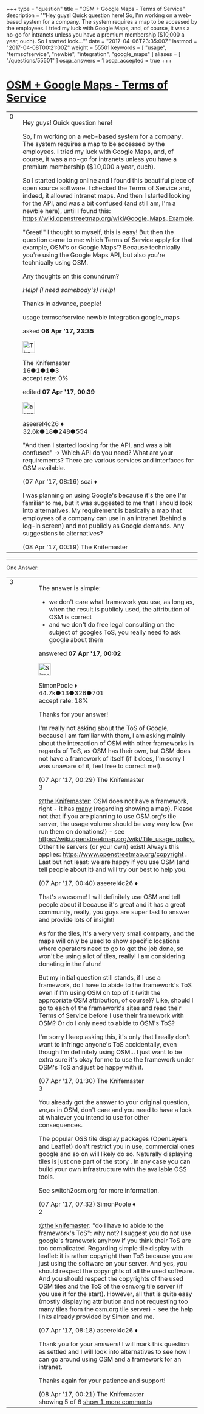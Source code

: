 +++
type = "question"
title = "OSM + Google Maps - Terms of Service"
description = '''Hey guys! Quick question here! So, I&#x27;m working on a web-based system for a company. The system requires a map to be accessed by the employees. I tried my luck with Google Maps, and, of course, it was a no-go for intranets unless you have a premium membership ($10,000 a year, ouch). So I started look...'''
date = "2017-04-06T23:35:00Z"
lastmod = "2017-04-08T00:21:00Z"
weight = 55501
keywords = [ "usage", "termsofservice", "newbie", "integration", "google_maps" ]
aliases = [ "/questions/55501" ]
osqa_answers = 1
osqa_accepted = true
+++

<div class="headNormal">

# [OSM + Google Maps - Terms of Service](/questions/55501/osm-google-maps-terms-of-service)

</div>

<div id="main-body">

<div id="askform">

<table id="question-table" style="width:100%;">
<colgroup>
<col style="width: 50%" />
<col style="width: 50%" />
</colgroup>
<tbody>
<tr>
<td style="width: 30px; vertical-align: top"><div class="vote-buttons">
<span id="post-55501-upvote" class="ajax-command post-vote up" rel="nofollow" title="I like this post (click again to cancel)"> </span>
<div id="post-55501-score" class="post-score" title="current number of votes">
0
</div>
<span id="post-55501-downvote" class="ajax-command post-vote down" rel="nofollow" title="I dont like this post (click again to cancel)"> </span> <span id="favorite-mark" class="ajax-command favorite-mark" rel="nofollow" title="mark/unmark this question as favorite (click again to cancel)"> </span>
<div id="favorite-count" class="favorite-count">
&#10;</div>
</div></td>
<td><div id="item-right">
<div class="question-body">
<p>Hey guys! Quick question here!</p>
<p>So, I'm working on a web-based system for a company. The system requires a map to be accessed by the employees. I tried my luck with Google Maps, and, of course, it was a no-go for intranets unless you have a premium membership ($10,000 a year, ouch).</p>
<p>So I started looking online and I found this beautiful piece of open source software. I checked the Terms of Service and, indeed, it allowed intranet maps. And then I started looking for the API, and was a bit confused (and still am, I'm a newbie here), until I found this: <span></span><a href="https://wiki.openstreetmap.org/wiki/Google_Maps_Example">https://wiki.openstreetmap.org/wiki/Google_Maps_Example</a>.</p>
<p>"Great!" I thought to myself, this is easy! But then the question came to me: which Terms of Service apply for that example, OSM's or Google Maps'? Because technically you're using the Google Maps API, but also you're technically using OSM.</p>
<p>Any thoughts on this conundrum?</p>
<p><em>Help! (I need somebody's) Help!</em></p>
<p>Thanks in advance, people!</p>
</div>
<div id="question-tags" class="tags-container tags">
<span class="post-tag tag-link-usage" rel="tag" title="see questions tagged &#39;usage&#39;">usage</span> <span class="post-tag tag-link-termsofservice" rel="tag" title="see questions tagged &#39;termsofservice&#39;">termsofservice</span> <span class="post-tag tag-link-newbie" rel="tag" title="see questions tagged &#39;newbie&#39;">newbie</span> <span class="post-tag tag-link-integration" rel="tag" title="see questions tagged &#39;integration&#39;">integration</span> <span class="post-tag tag-link-google_maps" rel="tag" title="see questions tagged &#39;google_maps&#39;">google_maps</span>
</div>
<div id="question-controls" class="post-controls">
&#10;</div>
<div class="post-update-info-container">
<div class="post-update-info post-update-info-user">
<p>asked <strong>06 Apr '17, 23:35</strong></p>
<img src="https://secure.gravatar.com/avatar/e5fe6f1038abb96a4d71de2be73dd282?s=32&amp;d=identicon&amp;r=g" class="gravatar" width="32" height="32" alt="The%20Knifemaster&#39;s gravatar image" />
<p><span>The Knifemaster</span><br />
<span class="score" title="16 reputation points">16</span><span title="1 badges"><span class="badge1">●</span><span class="badgecount">1</span></span><span title="1 badges"><span class="silver">●</span><span class="badgecount">1</span></span><span title="3 badges"><span class="bronze">●</span><span class="badgecount">3</span></span><br />
<span class="accept_rate" title="Rate of the user&#39;s accepted answers">accept rate:</span> <span title="The Knifemaster has no accepted answers">0%</span></p>
</div>
<div class="post-update-info post-update-info-edited">
<p><span> edited <strong>07 Apr '17, 00:39</strong> </span></p>
<img src="https://secure.gravatar.com/avatar/66f0dc05b44574e3894be07b0b37cf37?s=32&amp;d=identicon&amp;r=g" class="gravatar" width="32" height="32" alt="aseerel4c26&#39;s gravatar image" />
<p><span>aseerel4c26 ♦</span><br />
<span class="score" title="32615 reputation points"><span>32.6k</span></span><span title="18 badges"><span class="badge1">●</span><span class="badgecount">18</span></span><span title="248 badges"><span class="silver">●</span><span class="badgecount">248</span></span><span title="554 badges"><span class="bronze">●</span><span class="badgecount">554</span></span></p>
</div>
</div>
<div id="comments-container-55501" class="comments-container">
<span id="55514"></span>
<div id="comment-55514" class="comment">
<div id="post-55514-score" class="comment-score">
&#10;</div>
<div class="comment-text">
<p>"And then I started looking for the API, and was a bit confused" -&gt; Which API do you need? What are your requirements? There are various services and interfaces for OSM available.</p>
</div>
<div id="comment-55514-info" class="comment-info">
<span class="comment-age">(07 Apr '17, 08:16)</span> <span class="comment-user userinfo">scai ♦</span>
</div>
</div>
<span id="55530"></span>
<div id="comment-55530" class="comment">
<div id="post-55530-score" class="comment-score">
&#10;</div>
<div class="comment-text">
<p>I was planning on using Google's because it's the one I'm familiar to me, but it was suggested to me that I should look into alternatives. My requirement is basically a map that employees of a company can use in an intranet (behind a log-in screen) and not publicly as Google demands. Any suggestions to alternatives?</p>
</div>
<div id="comment-55530-info" class="comment-info">
<span class="comment-age">(08 Apr '17, 00:19)</span> <span class="comment-user userinfo">The Knifemaster</span>
</div>
</div>
</div>
<div id="comment-tools-55501" class="comment-tools">
&#10;</div>
<div class="clear">
&#10;</div>
<div id="comment-55501-form-container" class="comment-form-container">
&#10;</div>
<div class="clear">
&#10;</div>
</div></td>
</tr>
</tbody>
</table>

------------------------------------------------------------------------

<div class="tabBar">

<span id="sort-top"></span>

<div class="headQuestions">

One Answer:

</div>

</div>

<span id="55503"></span>

<div id="answer-container-55503" class="answer accepted-answer">

<table style="width:100%;">
<colgroup>
<col style="width: 50%" />
<col style="width: 50%" />
</colgroup>
<tbody>
<tr>
<td style="width: 30px; vertical-align: top"><div class="vote-buttons">
<span id="post-55503-upvote" class="ajax-command post-vote up" rel="nofollow" title="I like this post (click again to cancel)"> </span>
<div id="post-55503-score" class="post-score" title="current number of votes">
3
</div>
<span id="post-55503-downvote" class="ajax-command post-vote down" rel="nofollow" title="I dont like this post (click again to cancel)"> </span> <span class="accept-answer on" rel="nofollow" title="The Knifemaster has selected this answer as the correct answer"> </span>
</div></td>
<td><div class="item-right">
<div class="answer-body">
<p>The answer is simple:</p>
<ul>
<li>we don't care what framework you use, as long as, when the result is publicly used, the attribution of OSM is correct</li>
<li>and we don't do free legal consulting on the subject of googles ToS, you really need to ask google about them</li>
</ul>
</div>
<div class="answer-controls post-controls">
&#10;</div>
<div class="post-update-info-container">
<div class="post-update-info post-update-info-user">
<p>answered <strong>07 Apr '17, 00:02</strong></p>
<img src="https://secure.gravatar.com/avatar/ad2513d6f8e3d709d576ace900c12fa5?s=32&amp;d=identicon&amp;r=g" class="gravatar" width="32" height="32" alt="SimonPoole&#39;s gravatar image" />
<p><span>SimonPoole ♦</span><br />
<span class="score" title="44667 reputation points"><span>44.7k</span></span><span title="13 badges"><span class="badge1">●</span><span class="badgecount">13</span></span><span title="326 badges"><span class="silver">●</span><span class="badgecount">326</span></span><span title="701 badges"><span class="bronze">●</span><span class="badgecount">701</span></span><br />
<span class="accept_rate" title="Rate of the user&#39;s accepted answers">accept rate:</span> <span title="SimonPoole has 209 accepted answers">18%</span></p>
</div>
</div>
<div id="comments-container-55503" class="comments-container">
<span id="55505"></span>
<div id="comment-55505" class="comment">
<div id="post-55505-score" class="comment-score">
&#10;</div>
<div class="comment-text">
<p>Thanks for your answer!</p>
<p>I'm really not asking about the ToS of Google, because I am familiar with them, I am asking mainly about the interaction of OSM with other frameworks in regards of ToS, as OSM has their own, but OSM does not have a framework of itself (if it does, I'm sorry I was unaware of it, feel free to correct me!).</p>
</div>
<div id="comment-55505-info" class="comment-info">
<span class="comment-age">(07 Apr '17, 00:29)</span> <span class="comment-user userinfo">The Knifemaster</span>
</div>
</div>
<span id="55506"></span>
<div id="comment-55506" class="comment">
<div id="post-55506-score" class="comment-score">
3
</div>
<div class="comment-text">
<p><a href="https://help.openstreetmap.org/users/13569/the-knifemaster">@the Knifemaster</a>: OSM does not have a framework, right - it has <a href="https://wiki.openstreetmap.org/wiki/Deploying_your_own_Slippy_Map">many</a> (regarding showing a map). Please not that if you are planning to use OSM.org's tile server, the usage volume should be very very low (we run them on donations!) - see <a href="https://wiki.openstreetmap.org/wiki/Tile_usage_policy.">https://wiki.openstreetmap.org/wiki/Tile_usage_policy.</a> Other tile servers (or your own) exist! Always this applies: <a href="https://www.openstreetmap.org/copyright">https://www.openstreetmap.org/copyright</a> . Last but not least: we are happy if you use OSM (and tell people about it) and will try our best to help you.</p>
</div>
<div id="comment-55506-info" class="comment-info">
<span class="comment-age">(07 Apr '17, 00:40)</span> <span class="comment-user userinfo">aseerel4c26 ♦</span>
</div>
</div>
<span id="55507"></span>
<div id="comment-55507" class="comment">
<div id="post-55507-score" class="comment-score">
&#10;</div>
<div class="comment-text">
<p>That's awesome! I will definitely use OSM and tell people about it because it's great and it has a great community, really, you guys are super fast to answer and provide lots of insight!</p>
<p>As for the tiles, it's a very very small company, and the maps will only be used to show specific locations where operators need to go to get the job done, so won't be using a lot of tiles, really! I am considering donating in the future!</p>
<p>But my initial question still stands, if I use a framework, do I have to abide to the framework's ToS even if I'm using OSM on top of it (with the appropriate OSM attribution, of course)? Like, should I go to each of the framework's sites and read their Terms of Service before I use their framework with OSM? Or do I only need to abide to OSM's ToS?</p>
<p>I'm sorry I keep asking this, it's only that I really don't want to infringe anyone's ToS accidentally, even though I'm definitely using OSM... I just want to be extra sure it's okay for me to use the framework under OSM's ToS and just be happy with it.</p>
</div>
<div id="comment-55507-info" class="comment-info">
<span class="comment-age">(07 Apr '17, 01:30)</span> <span class="comment-user userinfo">The Knifemaster</span>
</div>
</div>
<span id="55512"></span>
<div id="comment-55512" class="comment">
<div id="post-55512-score" class="comment-score">
3
</div>
<div class="comment-text">
<p>You already got the answer to your original question, we,as in OSM, don't care and you need to have a look at whatever you intend to use for other consequences.</p>
<p>The popular OSS tile display packages (OpenLayers and Leaflet) don't restrict you in use, commercial ones google and so on will likely do so. Naturally displaying tiles is just one part of the story . In any case you can build your own infrastructure with the available OSS tools.</p>
<p>See switch2osm.org for more information.</p>
</div>
<div id="comment-55512-info" class="comment-info">
<span class="comment-age">(07 Apr '17, 07:32)</span> <span class="comment-user userinfo">SimonPoole ♦</span>
</div>
</div>
<span id="55515"></span>
<div id="comment-55515" class="comment">
<div id="post-55515-score" class="comment-score">
2
</div>
<div class="comment-text">
<p><a href="https://help.openstreetmap.org/users/13569/the-knifemaster">@the knifemaster</a>: "do I have to abide to the framework's ToS": why not? I suggest you do not use google's framework anyhow if you think their ToS are too complicated. Regarding simple tile display with leaflet: it is rather copyright than ToS because you are just using the software on your server. And yes, you should respect the copyrights of all the used software. And you should respect the copyrights of the used OSM tiles and the ToS of the osm.org tile server (if you use it for the start). However, all that is quite easy (mostly displaying attribution and not requesting too many tiles from the osm.org tile server) - see the help links already provided by Simon and me.</p>
</div>
<div id="comment-55515-info" class="comment-info">
<span class="comment-age">(07 Apr '17, 08:18)</span> <span class="comment-user userinfo">aseerel4c26 ♦</span>
</div>
</div>
<span id="55531"></span>
<div id="comment-55531" class="comment not_top_scorer">
<div id="post-55531-score" class="comment-score">
&#10;</div>
<div class="comment-text">
<p>Thank you for your answers! I will mark this question as settled and I will look into alternatives to see how I can go around using OSM and a framework for an intranet.</p>
<p>Thanks again for your patience and support!</p>
</div>
<div id="comment-55531-info" class="comment-info">
<span class="comment-age">(08 Apr '17, 00:21)</span> <span class="comment-user userinfo">The Knifemaster</span>
</div>
</div>
</div>
<div id="comment-tools-55503" class="comment-tools">
<span class="comments-showing"> showing 5 of 6 </span> <a href="#" class="show-all-comments-link">show 1 more comments</a>
</div>
<div class="clear">
&#10;</div>
<div id="comment-55503-form-container" class="comment-form-container">
&#10;</div>
<div class="clear">
&#10;</div>
</div></td>
</tr>
</tbody>
</table>

</div>

<div class="paginator-container-left">

</div>

</div>

</div>

